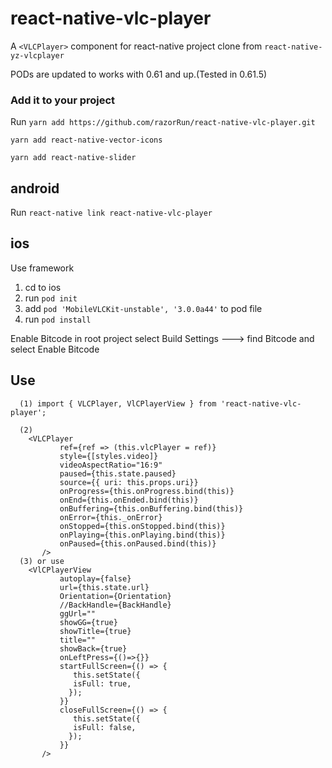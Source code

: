 # react-native-vlc-player

A `<VLCPlayer>` component for react-native
project clone from `react-native-yz-vlcplayer`

PODs are updated to works with 0.61 and up.(Tested in 0.61.5)

### Add it to your project

Run
`yarn add https://github.com/razorRun/react-native-vlc-player.git`

`yarn add react-native-vector-icons`

`yarn add react-native-slider`

## android

Run `react-native link react-native-vlc-player`

## ios

Use framework

1. cd to ios
2. run `pod init`
3. add `pod 'MobileVLCKit-unstable', '3.0.0a44'` to pod file
4. run `pod install`

Enable Bitcode
in root project select Build Settings ---> find Bitcode and select Enable Bitcode

## Use

```
  (1) import { VLCPlayer, VlCPlayerView } from 'react-native-vlc-player';

  (2)
    <VLCPlayer
           ref={ref => (this.vlcPlayer = ref)}
           style={[styles.video]}
           videoAspectRatio="16:9"
           paused={this.state.paused}
           source={{ uri: this.props.uri}}
           onProgress={this.onProgress.bind(this)}
           onEnd={this.onEnded.bind(this)}
           onBuffering={this.onBuffering.bind(this)}
           onError={this._onError}
           onStopped={this.onStopped.bind(this)}
           onPlaying={this.onPlaying.bind(this)}
           onPaused={this.onPaused.bind(this)}
       />
  (3) or use
    <VlCPlayerView
           autoplay={false}
           url={this.state.url}
           Orientation={Orientation}
           //BackHandle={BackHandle}
           ggUrl=""
           showGG={true}
           showTitle={true}
           title=""
           showBack={true}
           onLeftPress={()=>{}}
           startFullScreen={() => {
              this.setState({
              isFull: true,
             });
           }}
           closeFullScreen={() => {
              this.setState({
              isFull: false,
             });
           }}
       />
```
